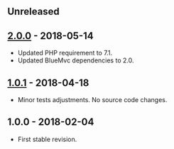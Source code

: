## Unreleased

## [2.0.0] - 2018-05-14
- Updated PHP requirement to 7.1.
- Updated BlueMvc dependencies to 2.0.

## [1.0.1] - 2018-04-18
- Minor tests adjustments. No source code changes.

## 1.0.0 - 2018-02-04
- First stable revision.

[2.0.0]: https://github.com/themichaelhall/html-validator-plugin/compare/v1.0.1...v2.0.0
[1.0.1]: https://github.com/themichaelhall/html-validator-plugin/compare/v1.0.0...v1.0.1
